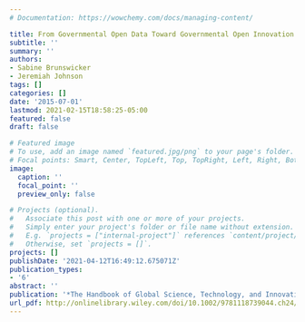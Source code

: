 ```yaml
---
# Documentation: https://wowchemy.com/docs/managing-content/

title: From Governmental Open Data Toward Governmental Open Innovation (GOI)
subtitle: ''
summary: ''
authors:
- Sabine Brunswicker
- Jeremiah Johnson
tags: []
categories: []
date: '2015-07-01'
lastmod: 2021-02-15T18:58:25-05:00
featured: false
draft: false

# Featured image
# To use, add an image named `featured.jpg/png` to your page's folder.
# Focal points: Smart, Center, TopLeft, Top, TopRight, Left, Right, BottomLeft, Bottom, BottomRight.
image:
  caption: ''
  focal_point: ''
  preview_only: false

# Projects (optional).
#   Associate this post with one or more of your projects.
#   Simply enter your project's folder or file name without extension.
#   E.g. `projects = ["internal-project"]` references `content/project/deep-learning/index.md`.
#   Otherwise, set `projects = []`.
projects: []
publishDate: '2021-04-12T16:49:12.675071Z'
publication_types:
- '6'
abstract: ''
publication: '*The Handbook of Global Science, Technology, and Innovation*'
url_pdf: http://onlinelibrary.wiley.com/doi/10.1002/9781118739044.ch24/summary
---
```

